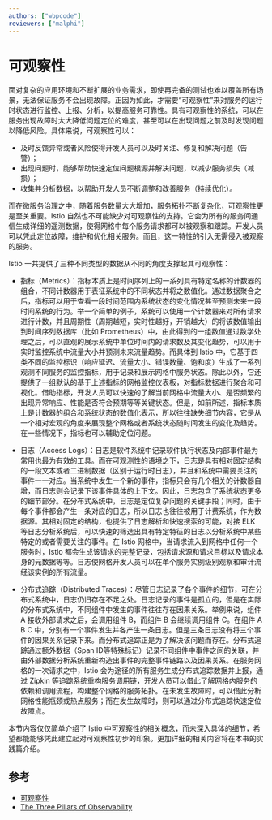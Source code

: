 ```yaml
---
authors: ["wbpcode"]
reviewers: ["malphi"]
---
```


# 可观察性

面对复杂的应用环境和不断扩展的业务需求，即使再完备的测试也难以覆盖所有场景，无法保证服务不会出现故障。正因为如此，才需要“可观察性”来对服务的运行时状态进行监控、上报、分析，以提高服务可靠性。具有可观察性的系统，可以在服务出现故障时大大降低问题定位的难度，甚至可以在出现问题之前及时发现问题以降低风险。具体来说，可观察性可以：

* 及时反馈异常或者风险使得开发人员可以及时关注、修复和解决问题（告警）；
* 出现问题时，能够帮助快速定位问题根源并解决问题，以减少服务损失（减损）；
* 收集并分析数据，以帮助开发人员不断调整和改善服务（持续优化）。

而在微服务治理之中，随着服务数量大大增加，服务拓扑不断复杂化，可观察性更是至关重要。Istio 自然也不可能缺少对可观察性的支持。它会为所有的服务间通信生成详细的遥测数据，使得网格中每个服务请求都可以被观察和跟踪。开发人员可以凭此定位故障，维护和优化相关服务。而且，这一特性的引入无需侵入被观察的服务。

Istio 一共提供了三种不同类型的数据从不同的角度支撑起其可观察性：

* 指标（Metrics）：指标本质上是时间序列上的一系列具有特定名称的计数器的组合，不同计数器用于表征系统中的不同状态并将之数值化。通过数据聚合之后，指标可以用于查看一段时间范围内系统状态的变化情况甚至预测未来一段时间系统的行为。举一个简单的例子，系统可以使用一个计数器来对所有请求进行计数，并且周期性（周期越短，实时性越好，开销越大）的将该数值输出到时间序列数据库（比如 Prometheus）中，由此得到的一组数值通过数学处理之后，可以直观的展示系统中单位时间内的请求数及其变化趋势，可以用于实时监控系统中流量大小并预测未来流量趋势。而具体到 Istio 中，它基于四类不同的监控标识（响应延迟、流量大小、错误数量、饱和度）生成了一系列观测不同服务的监控指标，用于记录和展示网格中服务状态。除此以外，它还提供了一组默认的基于上述指标的网格监控仪表板，对指标数据进行聚合和可视化。借助指标，开发人员可以快速的了解当前网格中流量大小、是否频繁的出现异常响应、性能是否符合预期等等关键状态。但是，如前所述，指标本质上是计数器的组合和系统状态的数值化表示，所以往往缺失细节内容，它是从一个相对宏观的角度来展现整个网格或者系统状态随时间发生的变化及趋势。在一些情况下，指标也可以辅助定位问题。


* 日志（Access Logs）：日志是软件系统中记录软件执行状态及内部事件最为常用也最为有效的工具。而在可观测性的语境之下，日志是具有相对固定结构的一段文本或者二进制数据（区别于运行时日志），并且和系统中需要关注的事件一一对应。当系统中发生一个新的事件，指标只会有几个相关的计数器自增，而日志则会记录下该事件具体的上下文。因此，日志包含了系统状态更多的细节部分。在分布式系统中，日志是定位复杂问题的关键手段；同时，由于每个事件都会产生一条对应的日志，所以日志也往往被用于计费系统，作为数据源。其相对固定的结构，也提供了日志解析和快速搜索的可能，对接 ELK 等日志分析系统后，可以快速的筛选出具有特定特征的日志以分析系统中某些特定的或者需要关注的事件。在 Istio 网格中，当请求流入到网格中任何一个服务时，Istio 都会生成该请求的完整记录，包括请求源和请求目标以及请求本身的元数据等等。日志使网格开发人员可以在单个服务实例级别观察和审计流经该实例的所有流量。


* 分布式追踪（Distributed Traces）：尽管日志记录了各个事件的细节，可在分布式系统中，日志仍旧存在不足之处。日志记录的事件是孤立的，但是在实际的分布式系统中，不同组件中发生的事件往往存在因果关系。举例来说，组件 A 接收外部请求之后，会调用组件 B，而组件 B 会继续调用组件 C。在组件 A B C 中，分别有一个事件发生并各产生一条日志。但是三条日志没有将三个事件的因果关系记录下来。而分布式追踪正是为了解决该问题而存在。分布式追踪通过额外数据（Span ID等特殊标记）记录不同组件中事件之间的关联，并由外部数据分析系统重新构造出事件的完整事件链路以及因果关系。在服务网格的一次请求之中，Istio 会为途径的所有服务生成分布式追踪数据并上报，通过 Zipkin 等追踪系统重构服务调用链，开发人员可以借此了解网格内服务的依赖和调用流程，构建整个网格的服务拓扑。在未发生故障时，可以借此分析网格性能瓶颈或热点服务；而在发生故障时，则可以通过分布式追踪快速定位故障点。

本节内容仅仅简单介绍了 Istio 中可观察性的相关概念，而未深入具体的细节，希望都能能够凭此建立起对可观察性初步的印象。更加详细的相关内容将在本书的实践篇介绍。

## 参考

* [可观察性](https://istio.io/zh/docs/concepts/observability/)
* [The Three Pillars of Observability](https://www.oreilly.com/library/view/distributed-systems-observability/9781492033431/ch04.html)
